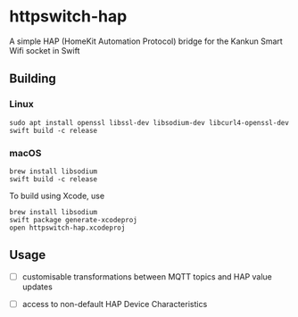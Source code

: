 # httpswitch-hap
A simple HAP (HomeKit Automation Protocol) bridge for the Kankun Smart Wifi socket in Swift

## Building

### Linux

```
sudo apt install openssl libssl-dev libsodium-dev libcurl4-openssl-dev
swift build -c release
```

### macOS

```
brew install libsodium
swift build -c release
```

To build using Xcode, use

```
brew install libsodium
swift package generate-xcodeproj
open httpswitch-hap.xcodeproj
```

## Usage
- [ ] customisable transformations between MQTT topics and HAP value updates
- [ ] access to non-default HAP Device Characteristics

